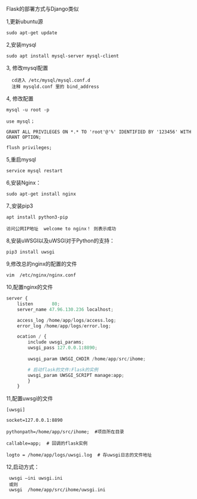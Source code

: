 Flask的部署方式与Django类似

1,更新ubuntu源

    sudo apt-get update

2,安装mysql

    sudo apt install mysql-server mysql-client

3, 修改mysql配置

	  cd进入 /etc/mysql/mysql.conf.d
	  注释 mysqld.conf 里的 bind_address

4, 修改配置
	
	mysql -u root -p

	use mysql；

	GRANT ALL PRIVILEGES ON *.* TO 'root'@'%' IDENTIFIED BY '123456' WITH GRANT OPTION;

	flush privileges; 

5,重启mysql

	service mysql restart


6,安装Nginx：

	sudo apt-get install nginx

7.,安装pip3

	apt install python3-pip

	访问公网IP地址  welcome to nginx！ 则表示成功


8,安装uWSGI以及uWSGI对于Python的支持：

	pip3 install uwsgi

9,修改总的nginx的配置的文件

	vim  /etc/nginx/nginx.conf

10,配置nginx的文件
```python
server {
    listen       80;
    server_name 47.96.130.236 localhost;

	access_log /home/app/logs/access.log;
	error_log /home/app/logs/error.log;

	ocation / {
	    include uwsgi_params;
	    uwsgi_pass 127.0.0.1:8890;
	
	    uwsgi_param UWSGI_CHDIR /home/app/src/ihome;

	    # 启动flask的文件:Flask的实例
	    uwsgi_param UWSGI_SCRIPT manage:app;
	    }
	}
```

11,配置uwsgi的文件

	[uwsgi]

	socket=127.0.0.1:8890

	pythonpath=/home/app/src/ihome;  #项目所在目录

	callable=app;  # 回调的flask实例

	logto = /home/app/logs/uwsgi.log  # 存uwsgi日志的文件地址

12,启动方式：

     uwsgi –ini uwsgi.ini
     或则
     uwsgi  /home/app/src/ihome/uwsgi.ini
